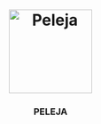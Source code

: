 <h1 align="center">
  <img alt="Peleja" title="Peleja" src="https://instagram.fcpq3-1.fna.fbcdn.net/v/t51.2885-19/s150x150/16583731_1576051109090865_5695301199146778624_a.jpg?_nc_ht=instagram.fcpq3-1.fna.fbcdn.net&_nc_ohc=-wePHrhmdX8AX-WzHqF&oh=c4a164f20a6b87e2165bfb8d195c2128&oe=5F2BCB81" width="150px" />
</h1>

<h3 align="center">
  PELEJA
</h3>


